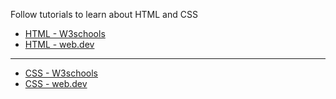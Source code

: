Follow tutorials to learn about HTML and CSS

- [HTML - W3schools](https://www.w3schools.com/html/)
- [HTML - web.dev](https://web.dev/learn/html/)

---

- [CSS - W3schools](https://www.w3schools.com/css/)
- [CSS - web.dev](https://web.dev/learn/css/)
